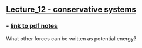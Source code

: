 ## [Lecture_12 - conservative systems](https://youtu.be/1C_LxnWQPT8)

### - [link to pdf notes](https://campuspro-uploads.s3.us-west-2.amazonaws.com/2f97aca3-fc59-4d60-903d-2957cdab1812/f7769c8c-e364-4e3b-ad1e-f3d6a55df434/12_conservative-spring.pdf)

What other forces can be written as potential energy?

